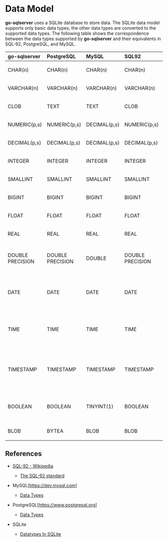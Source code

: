 # Data Model

**go-sqlserver** uses a SQLite database to store data. The SQLite data model supports only basic data types, the other data types are converted to the supported data types. The following table shows the correspondence between the data types supported by **go-sqlserver** and their equivalents in SQL-92, PostgreSQL, and MySQL.

<table>
<colgroup>
<col style="width: 20%" />
<col style="width: 20%" />
<col style="width: 20%" />
<col style="width: 20%" />
<col style="width: 20%" />
</colgroup>
<thead>
<tr>
<th style="text-align: left;">go-sqlserver</th>
<th style="text-align: left;">PostgreSQL</th>
<th style="text-align: left;">MySQL</th>
<th style="text-align: left;">SQL92</th>
<th style="text-align: left;">SQLite</th>
</tr>
</thead>
<tbody>
<tr>
<td style="text-align: left;"><p>CHAR(n)</p></td>
<td style="text-align: left;"><p>CHAR(n)</p></td>
<td style="text-align: left;"><p>CHAR(n)</p></td>
<td style="text-align: left;"><p>CHAR(n)</p></td>
<td style="text-align: left;"><p>TEXT</p></td>
</tr>
<tr>
<td style="text-align: left;"><p>VARCHAR(n)</p></td>
<td style="text-align: left;"><p>VARCHAR(n)</p></td>
<td style="text-align: left;"><p>VARCHAR(n)</p></td>
<td style="text-align: left;"><p>VARCHAR(n)</p></td>
<td style="text-align: left;"><p>TEXT</p></td>
</tr>
<tr>
<td style="text-align: left;"><p>CLOB</p></td>
<td style="text-align: left;"><p>TEXT</p></td>
<td style="text-align: left;"><p>TEXT</p></td>
<td style="text-align: left;"><p>CLOB</p></td>
<td style="text-align: left;"><p>TEXT</p></td>
</tr>
<tr>
<td style="text-align: left;"><p>NUMERIC(p,s)</p></td>
<td style="text-align: left;"><p>NUMERIC(p,s)</p></td>
<td style="text-align: left;"><p>DECIMAL(p,s)</p></td>
<td style="text-align: left;"><p>NUMERIC(p,s)</p></td>
<td style="text-align: left;"><p>NUMERIC</p></td>
</tr>
<tr>
<td style="text-align: left;"><p>DECIMAL(p,s)</p></td>
<td style="text-align: left;"><p>DECIMAL(p,s)</p></td>
<td style="text-align: left;"><p>DECIMAL(p,s)</p></td>
<td style="text-align: left;"><p>DECIMAL(p,s)</p></td>
<td style="text-align: left;"><p>NUMERIC</p></td>
</tr>
<tr>
<td style="text-align: left;"><p>INTEGER</p></td>
<td style="text-align: left;"><p>INTEGER</p></td>
<td style="text-align: left;"><p>INTEGER</p></td>
<td style="text-align: left;"><p>INTEGER</p></td>
<td style="text-align: left;"><p>INTEGER</p></td>
</tr>
<tr>
<td style="text-align: left;"><p>SMALLINT</p></td>
<td style="text-align: left;"><p>SMALLINT</p></td>
<td style="text-align: left;"><p>SMALLINT</p></td>
<td style="text-align: left;"><p>SMALLINT</p></td>
<td style="text-align: left;"><p>INTEGER</p></td>
</tr>
<tr>
<td style="text-align: left;"><p>BIGINT</p></td>
<td style="text-align: left;"><p>BIGINT</p></td>
<td style="text-align: left;"><p>BIGINT</p></td>
<td style="text-align: left;"><p>BIGINT</p></td>
<td style="text-align: left;"><p>INTEGER</p></td>
</tr>
<tr>
<td style="text-align: left;"><p>FLOAT</p></td>
<td style="text-align: left;"><p>FLOAT</p></td>
<td style="text-align: left;"><p>FLOAT</p></td>
<td style="text-align: left;"><p>FLOAT</p></td>
<td style="text-align: left;"><p>REAL</p></td>
</tr>
<tr>
<td style="text-align: left;"><p>REAL</p></td>
<td style="text-align: left;"><p>REAL</p></td>
<td style="text-align: left;"><p>REAL</p></td>
<td style="text-align: left;"><p>REAL</p></td>
<td style="text-align: left;"><p>REAL</p></td>
</tr>
<tr>
<td style="text-align: left;"><p>DOUBLE PRECISION</p></td>
<td style="text-align: left;"><p>DOUBLE PRECISION</p></td>
<td style="text-align: left;"><p>DOUBLE</p></td>
<td style="text-align: left;"><p>DOUBLE PRECISION</p></td>
<td style="text-align: left;"><p>MORE PRECISELY REAL</p></td>
</tr>
<tr>
<td style="text-align: left;"><p>DATE</p></td>
<td style="text-align: left;"><p>DATE</p></td>
<td style="text-align: left;"><p>DATE</p></td>
<td style="text-align: left;"><p>DATE</p></td>
<td style="text-align: left;"><p>TEXT (formatted as 'YYYY-MM-DD')</p></td>
</tr>
<tr>
<td style="text-align: left;"><p>TIME</p></td>
<td style="text-align: left;"><p>TIME</p></td>
<td style="text-align: left;"><p>TIME</p></td>
<td style="text-align: left;"><p>TIME</p></td>
<td style="text-align: left;"><p>TEXT (formatted as 'HH:MM:SS')</p></td>
</tr>
<tr>
<td style="text-align: left;"><p>TIMESTAMP</p></td>
<td style="text-align: left;"><p>TIMESTAMP</p></td>
<td style="text-align: left;"><p>TIMESTAMP</p></td>
<td style="text-align: left;"><p>TIMESTAMP</p></td>
<td style="text-align: left;"><p>TEXT (formatted as 'YYYY-MM-DD HH:MM:SS')</p></td>
</tr>
<tr>
<td style="text-align: left;"><p>BOOLEAN</p></td>
<td style="text-align: left;"><p>BOOLEAN</p></td>
<td style="text-align: left;"><p>TINYINT(1)</p></td>
<td style="text-align: left;"><p>BOOLEAN</p></td>
<td style="text-align: left;"><p>INTEGER (0 as false, 1 as true)</p></td>
</tr>
<tr>
<td style="text-align: left;"><p>BLOB</p></td>
<td style="text-align: left;"><p>BYTEA</p></td>
<td style="text-align: left;"><p>BLOB</p></td>
<td style="text-align: left;"><p>BLOB</p></td>
<td style="text-align: left;"><p>BLOB</p></td>
</tr>
</tbody>
</table>

## References

-   [SQL-92 - Wikipedia](https://en.wikipedia.org/wiki/SQL-92)

    -   [The SQL-92 standard](https://www.contrib.andrew.cmu.edu/~shadow/sql/sql1992.txt)

-   MySQL\[<https://dev.mysql.com>\]

    -   [Data Types](https://dev.mysql.com/doc/refman/8.0/en/data-types.html)

-   PostgreSQL\[<https://www.postgresql.org>\]

    -   [Data Types](https://www.postgresql.org/docs/current/datatype.html)

-   SQLite

    -   [Datatypes In SQLite](https://sqlite.org/datatype3.html)
